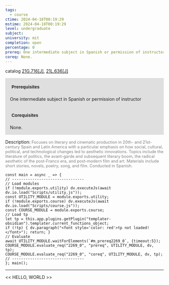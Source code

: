 ```yaml
---
tags:
  - course
ctime: 2024-04-18T00:19:29
mstime: 2024-04-18T00:19:29
level: undergraduate
subject: 
university: mit
completion: open
percentage: 0
prereq: One intermediate subject in Spanish or permission of instructor
coreq: None.
---
```


catalog [21G.716[J]](http://student.mit.edu/catalog/m21Gs.html#21G.716), [21L.636[J]](http://student.mit.edu/catalog/m21La.html#21L.636)

<span style="display: block; padding: 15px; background-color: rgb(100, 100, 100, 0.2);"><font id="m_prereq2269_0" style="display: block; font-family: Arial, sans-serif; font-weight: bold; padding: 5px">Prerequisites</font><br><span id="prereq2269_0">One intermediate subject in Spanish or permission of instructor</span></span>
<span style="display: block; padding: 15px; background-color: rgb(100, 100, 100, 0.2);"><font id="m_coreq2269_0" style="display: block; font-family: Arial, sans-serif; font-weight: bold; padding: 5px">Corequisites</font><br><span id="coreq2269_0">None.</span></span>

<font style="">Description:</font>
<font style="color: grey; font-size: 0.8rem;">Focuses on literary and cinematic production in 20th- and 21st-century Spain and Latin America with a particular emphasis on how social, cultural, political, and technological changes led to aesthetic innovations. Topics include the literature of politics, the avant-garde and subsequent literary boom, the radical aesthetic of the post-Franco era, and post-modern film and art. Materials include short stories, novels, poetry, song, and film. Conducted in Spanish.</font>

```dataviewjs
const main = async _ => {
// --------------------------------
// Load modules
if (!module.exports.utility) dv.executeJs(await dv.io.load("Scripts/utility.js"));
const UTILITY_MODULE = module.exports.utility;
if (!module.exports.course) dv.executeJs(await dv.io.load("Scripts/course.js"));
const COURSE_MODULE = module.exports.course;
// Load tp
let tp = this.app.plugins.getPlugin("templater-obsidian").templater.current_functions_object;
if (!tp) { dv.paragraph("<font style='color: red'>tp not loaded!</font>"); return; }
// Evaluate
await UTILITY_MODULE.waitForElements(`#m_prereq2269_0`, {timeout:5});
COURSE_MODULE.evaluate_req("2269_0", "prereq", UTILITY_MODULE, dv, tp);
COURSE_MODULE.evaluate_req("2269_0", "coreq", UTILITY_MODULE, dv, tp);
// --------------------------------
}; main();
```

---

<< HELLO, WORLD >>
